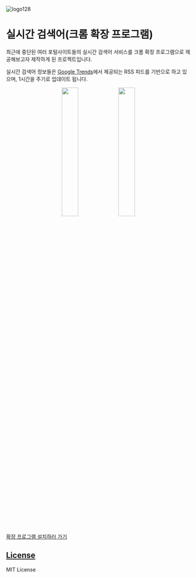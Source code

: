 ![logo128](https://user-images.githubusercontent.com/49161970/132979991-9716ea54-784c-4c2c-ae72-b514ecfbed46.png)

# 실시간 검색어(크롬 확장 프로그램)

최근에 중단된 여러 포털사이트들의 실시간 검색어 서비스를 크롬 확장 프로그램으로 제공해보고자 제작하게 된 프로젝트입니다.

실시간 검색어 정보들은 [Google Trends](https://trends.google.com/)에서 제공되는 RSS 피드를 기반으로 하고 있으며, 1시간을 주기로 업데이트 됩니다.

<p align="center">
  <img src="https://user-images.githubusercontent.com/49161970/132981372-0e9547f4-7873-4516-a4cd-06ff89ef1a03.png" width="30%">
    <img src="https://user-images.githubusercontent.com/49161970/132981373-4022cbf3-4562-48da-a423-9db9ec3f8bc9.png" width="30%">
</p>
<br />

[확장 프로그램 설치하러 가기]()

## [License](https://github.com/GangbacOl/realtime-keyword/blob/master/LICENSE)

MIT License
